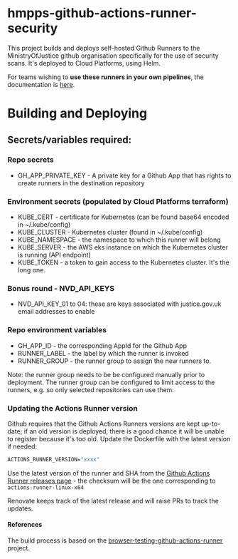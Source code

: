 # hmpps-github-actions-runner-security
This project builds and deploys self-hosted Github Runners to the MinistryOfJustice github organisation specifically for the use of security scans.
It's deployed to Cloud Platforms, using Helm.

For teams wishing to **use these runners in your own pipelines**, the documentation is [here](https://tech-docs.hmpps.service.justice.gov.uk/sre-internal-docs/).

# Building and Deploying

## Secrets/variables required:

### Repo secrets

- GH_APP_PRIVATE_KEY - A private key for a Github App that has rights to create runners in the destination repository

### Environment secrets (populated by Cloud Platforms terraform)

- KUBE_CERT - certificate for Kubernetes (can be found base64 encoded in ~/.kube/config)
- KUBE_CLUSTER - Kubernetes cluster (found in ~/.kube/config)
- KUBE_NAMESPACE - the namespace to which this runner will belong
- KUBE_SERVER - the AWS eks instance on which the Kubernetes cluster is running (API endpoint)
- KUBE_TOKEN - a token to gain access to the Kubernetes cluster. It's the long one.

### Bonus round - NVD_API_KEYS

- NVD_API_KEY_01 to 04: these are keys associated with justice.gov.uk email addresses to enable 

### Repo environment variables

- GH_APP_ID - the corresponding AppId for the Github App
- RUNNER_LABEL - the label by which the runner is invoked
- RUNNER_GROUP - the runner group to assign the new runners to.

Note: the runner group needs to be be configured manually prior to deployment. The runner group can be configured to limit access to the runners, e.g. so only selected repositories can use them.

### Updating the Actions Runner version

Github requires that the Github Actions Runners versions are kept up-to-date; if an old version is deployed, there is a good chance it will be unable to register because it's too old. Update the Dockerfile with the latest version if needed:

```Dockerfile
ACTIONS_RUNNER_VERSION="xxxx"
```
Use the latest version of the runner and SHA from the [Github Actions Runner releases page](https://github.com/actions/runner/releases) - the checksum will be the one corresponding to `actions-runner-linux-x64`

Renovate keeps track of the latest release and will raise PRs to track the updates.

#### References
The build process is based on the [browser-testing-github-actions-runner](https://github.com/ministryofjustice/browser-testing-github-actions-runner) project.